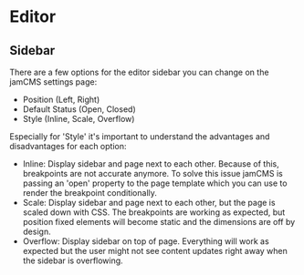 # Editor

## Sidebar

There are a few options for the editor sidebar you can change on the jamCMS settings page:

- Position (Left, Right)
- Default Status (Open, Closed)
- Style (Inline, Scale, Overflow)

Especially for 'Style' it's important to understand the advantages and disadvantages for each option:

- Inline: Display sidebar and page next to each other. Because of this, breakpoints are not accurate anymore. To solve this issue jamCMS is passing an 'open' property to the page template which you can use to render the breakpoint conditionally.
- Scale: Display sidebar and page next to each other, but the page is scaled down with CSS. The breakpoints are working as expected, but position fixed elements will become static and the dimensions are off by design.
- Overflow: Display sidebar on top of page. Everything will work as expected but the user might not see content updates right away when the sidebar is overflowing.
